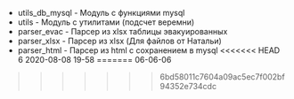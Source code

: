 * utils_db_mysql        - Модуль с функциями mysql
* utils                 - Модуль с утилитами (подсчет веремни)
* parser_evac           - Парсер из xlsx таблицы эвакуированных 
* parser_xlsx           - Парсер из xlsx (Для файлов от Натальи) 
* parser_html           - Парсер из html с сохранением в mysql 
<<<<<<< HEAD
6 2020-08-08
19-58
=======
06-06-06
>>>>>>> 6bd58011c7604a09ac5ec7f002bf94352e734cdc
